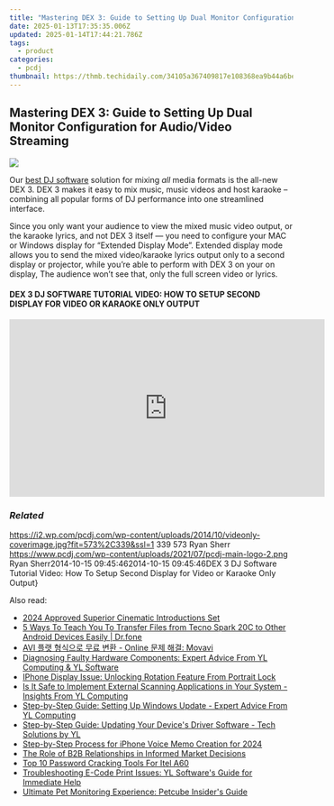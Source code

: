 ```yaml
---
title: "Mastering DEX 3: Guide to Setting Up Dual Monitor Configuration for Audio/Video Streaming"
date: 2025-01-13T17:35:35.006Z
updated: 2025-01-14T17:44:21.786Z
tags:
  - product
categories:
  - pcdj
thumbnail: https://thmb.techidaily.com/34105a367409817e108368ea9b44a6be3f4efc35b42dfda4969266c7308e348b.jpg
---
```


## Mastering DEX 3: Guide to Setting Up Dual Monitor Configuration for Audio/Video Streaming

[![](https://i2.wp.com/pcdj.com/wp-content/uploads/2014/10/videonly-coverimage.jpg?resize=573%2C321&ssl=1)](https://i2.wp.com/pcdj.com/wp-content/uploads/2014/10/videonly-coverimage.jpg?fit=573%2C339&ssl=1 "videonly-coverimage")

Our [best DJ software](https://tools.techidaily.com/pcdj/products/) solution for mixing _all_ media formats is the all-new DEX 3\. DEX 3 makes it easy to mix music, music videos and host karaoke – combining all popular forms of DJ performance into one streamlined interface.

Since you only want your audience to view the mixed music video output, or the karaoke lyrics, and not DEX 3 itself — you need to configure your MAC or Windows display for “Extended Display Mode”. Extended display mode allows you to send the mixed video/karaoke lyrics output only to a second display or projector, while you’re able to perform with DEX 3 on your on display, The audience won’t see that, only the full screen video or lyrics.

#### DEX 3 DJ SOFTWARE TUTORIAL VIDEO: HOW TO SETUP SECOND DISPLAY FOR VIDEO OR KARAOKE ONLY OUTPUT

<!-- affiliate ads begin -->
<iframe width="560" height="315" src="https://www.youtube.com/embed/RAnyQ0uj9Yg?si=Es4_ulcdM_-LuDcq" title="YouTube video player" frameborder="0" allow="accelerometer; autoplay; clipboard-write; encrypted-media; gyroscope; picture-in-picture; web-share" referrerpolicy="strict-origin-when-cross-origin" allowfullscreen></iframe>
<!-- affiliate ads end -->

### _Related_

https://i2.wp.com/pcdj.com/wp-content/uploads/2014/10/videonly-coverimage.jpg?fit=573%2C339&ssl=1 339 573 Ryan Sherr https://www.pcdj.com/wp-content/uploads/2021/07/pcdj-main-logo-2.png Ryan Sherr2014-10-15 09:45:462014-10-15 09:45:46DEX 3 DJ Software Tutorial Video: How To Setup Second Display for Video or Karaoke Only Output}

<ins class="adsbygoogle"
     style="display:block"
     data-ad-format="autorelaxed"
     data-ad-client="ca-pub-7571918770474297"
     data-ad-slot="1223367746"></ins>

<ins class="adsbygoogle"
     style="display:block"
     data-ad-client="ca-pub-7571918770474297"
     data-ad-slot="8358498916"
     data-ad-format="auto"
     data-full-width-responsive="true"></ins>

<span class="atpl-alsoreadstyle">Also read:</span>
<div><ul>
<li><a href="https://some-approaches.techidaily.com/2024-approved-superior-cinematic-introductions-set/"><u>2024 Approved Superior Cinematic Introductions Set</u></a></li>
<li><a href="https://blog-min.techidaily.com/5-ways-to-teach-you-to-transfer-files-from-tecno-spark-20c-to-other-android-devices-easily-drfone-by-drfone-transfer-from-android-transfer-from-android/"><u>5 Ways To Teach You To Transfer Files from Tecno Spark 20C to Other Android Devices Easily | Dr.fone</u></a></li>
<li><a href="https://some-tips.techidaily.com/avi-online-movavi/"><u>AVI 플랫 형식으로 무료 변환 - Online 문제 해결: Movavi</u></a></li>
<li><a href="https://win-hot.techidaily.com/diagnosing-faulty-hardware-components-expert-advice-from-yl-computing-and-yl-software/"><u>Diagnosing Faulty Hardware Components: Expert Advice From YL Computing & YL Software</u></a></li>
<li><a href="https://fox-that.techidaily.com/iphone-display-issue-unlocking-rotation-feature-from-portrait-lock/"><u>IPhone Display Issue: Unlocking Rotation Feature From Portrait Lock</u></a></li>
<li><a href="https://win-hot.techidaily.com/is-it-safe-to-implement-external-scanning-applications-in-your-system-insights-from-yl-computing/"><u>Is It Safe to Implement External Scanning Applications in Your System - Insights From YL Computing</u></a></li>
<li><a href="https://win-hot.techidaily.com/step-by-step-guide-setting-up-windows-update-expert-advice-from-yl-computing/"><u>Step-by-Step Guide: Setting Up Windows Update - Expert Advice From YL Computing</u></a></li>
<li><a href="https://win-hot.techidaily.com/step-by-step-guide-updating-your-devices-driver-software-tech-solutions-by-yl/"><u>Step-by-Step Guide: Updating Your Device's Driver Software - Tech Solutions by YL</u></a></li>
<li><a href="https://visual-screen-recording.techidaily.com/step-by-step-process-for-iphone-voice-memo-creation-for-2024/"><u>Step-by-Step Process for iPhone Voice Memo Creation for 2024</u></a></li>
<li><a href="https://article-files.techidaily.com/the-role-of-b2b-relationships-in-informed-market-decisions/"><u>The Role of B2B Relationships in Informed Market Decisions</u></a></li>
<li><a href="https://unlock-android.techidaily.com/top-10-password-cracking-tools-for-itel-a60-by-drfone-android/"><u>Top 10 Password Cracking Tools For Itel A60</u></a></li>
<li><a href="https://win-hot.techidaily.com/troubleshooting-e-code-print-issues-yl-softwares-guide-for-immediate-help/"><u>Troubleshooting E-Code Print Issues: YL Software's Guide for Immediate Help</u></a></li>
<li><a href="https://buynow-info.techidaily.com/ultimate-pet-monitoring-experience-petcube-insiders-guide/"><u>Ultimate Pet Monitoring Experience: Petcube Insider's Guide</u></a></li>
</ul></div>

